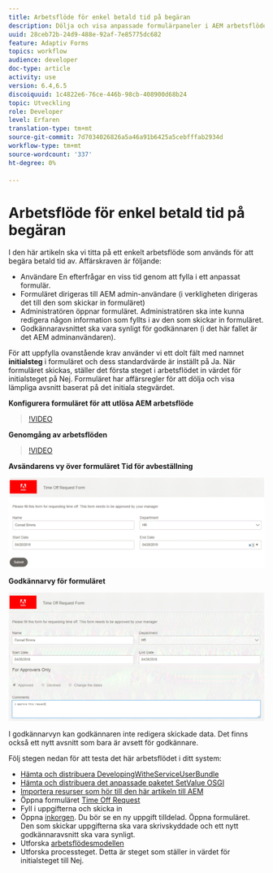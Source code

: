 ```yaml
---
title: Arbetsflöde för enkel betald tid på begäran
description: Dölja och visa anpassade formulärpaneler i AEM arbetsflöde
uuid: 28ceb72b-24d9-488e-92af-7e85775dc682
feature: Adaptiv Forms
topics: workflow
audience: developer
doc-type: article
activity: use
version: 6.4,6.5
discoiquuid: 1c4822e6-76ce-446b-98cb-408900d68b24
topic: Utveckling
role: Developer
level: Erfaren
translation-type: tm+mt
source-git-commit: 7d7034026826a5a46a91b6425a5cebfffab2934d
workflow-type: tm+mt
source-wordcount: '337'
ht-degree: 0%

---
```



# Arbetsflöde för enkel betald tid på begäran

I den här artikeln ska vi titta på ett enkelt arbetsflöde som används för att begära betald tid av. Affärskraven är följande:

* Användare En efterfrågar en viss tid genom att fylla i ett anpassat formulär.
* Formuläret dirigeras till AEM admin-användare (i verkligheten dirigeras det till den som skickar in formuläret)
* Administratören öppnar formuläret. Administratören ska inte kunna redigera någon information som fyllts i av den som skickar in formuläret.
* Godkännaravsnittet ska vara synligt för godkännaren (i det här fallet är det AEM adminanvändaren).

För att uppfylla ovanstående krav använder vi ett dolt fält med namnet **initialsteg** i formuläret och dess standardvärde är inställt på Ja. När formuläret skickas, ställer det första steget i arbetsflödet in värdet för initialsteget på Nej. Formuläret har affärsregler för att dölja och visa lämpliga avsnitt baserat på det initiala stegvärdet.

**Konfigurera formuläret för att utlösa AEM arbetsflöde**

>[!VIDEO](https://video.tv.adobe.com/v/28406?quality=9&learn=on)

**Genomgång av arbetsflöden**

>[!VIDEO](https://video.tv.adobe.com/v/28407?quality=9&learn=on)

**Avsändarens vy över formuläret Tid för avbeställning**

![initialsteg](assets/initialstep.gif)

**Godkännarvy för formuläret**

![godkännare](assets/approversview.gif)

I godkännarvyn kan godkännaren inte redigera skickade data. Det finns också ett nytt avsnitt som bara är avsett för godkännare.

Följ stegen nedan för att testa det här arbetsflödet i ditt system:
* [Hämta och distribuera DevelopingWitheServiceUserBundle](/help/forms/assets/common-osgi-bundles/DevelopingWithServiceUser.jar)
* [Hämta och distribuera det anpassade paketet SetValue OSGI](/help/forms/assets/common-osgi-bundles/SetValueApp.core-1.0-SNAPSHOT.jar)
* [Importera resurser som hör till den här artikeln till AEM](assets/helpxworkflow.zip)
* Öppna formuläret [Time Off Request](http://localhost:4502/content/dam/formsanddocuments/helpx/timeoffrequestform/jcr:content?wcmmode=disabled)
* Fyll i uppgifterna och skicka in
* Öppna [inkorgen](http://localhost:4502/mnt/overlay/cq/inbox/content/inbox.html). Du bör se en ny uppgift tilldelad. Öppna formuläret. Den som skickar uppgifterna ska vara skrivskyddade och ett nytt godkännaravsnitt ska vara synligt.
* Utforska [arbetsflödesmodellen](http://localhost:4502/editor.html/conf/global/settings/workflow/models/helpxworkflow.html)
* Utforska processteget. Detta är steget som ställer in värdet för initialsteget till Nej.
